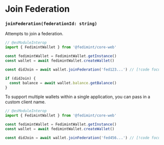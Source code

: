 # Join Federation

### `joinFederation(federationId: string)`

Attempts to join a federation.

```ts twoslash
// @esModuleInterop
import { FedimintWallet } from '@fedimint/core-web'

const fedimintWallet = FedimintWallet.getInstance()
const wallet = await fedimintWallet.createWallet()

const didJoin = await wallet.joinFederation('fed123...') // [!code focus]

if (didJoin) {
  const balance = await wallet.balance.getBalance()
}
```

To support multiple wallets within a single application, you can pass in a custom client name.

```ts twoslash
// @esModuleInterop
import { FedimintWallet } from '@fedimint/core-web'

const fedimintWallet = FedimintWallet.getInstance()
const wallet = await fedimintWallet.createWallet()

const didJoin = await wallet.joinFederation('fed456...') // [!code focus]
```
